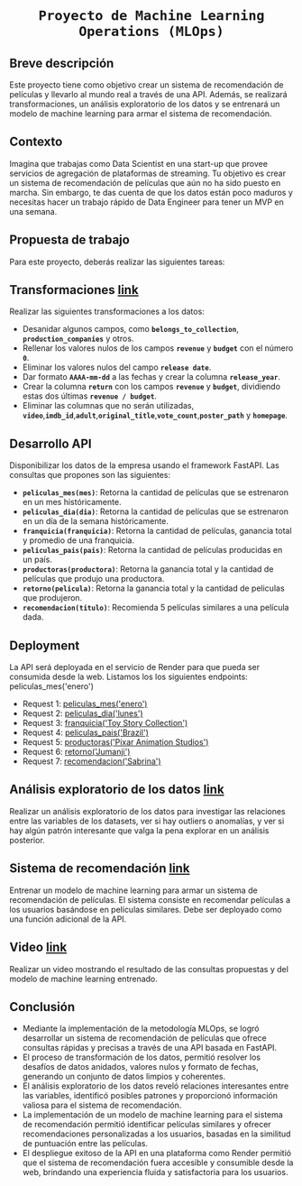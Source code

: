# <h1 align=center> **`Proyecto de Machine Learning Operations (MLOps)`** </h1>

## **Breve descripción**
Este proyecto tiene como objetivo crear un sistema de recomendación de películas y llevarlo al mundo real a través de una API. Además, se realizará transformaciones, un análisis exploratorio de los datos y se entrenará un modelo de machine learning para armar el sistema de recomendación.

## **Contexto**
Imagina que trabajas como Data Scientist en una start-up que provee servicios de agregación de plataformas de streaming. Tu objetivo es crear un sistema de recomendación de películas que aún no ha sido puesto en marcha. Sin embargo, te das cuenta de que los datos están poco maduros y necesitas hacer un trabajo rápido de Data Engineer para tener un MVP en una semana.

## **Propuesta de trabajo**
Para este proyecto, deberás realizar las siguientes tareas:

## **Transformaciones** [link](https://github.com/LionelMc/PI_ML_OPS_Project/blob/main/Transformaciones.ipynb)
Realizar las siguientes transformaciones a los datos:
+ Desanidar algunos campos, como **`belongs_to_collection`**, **`production_companies`** y otros.
+ Rellenar los valores nulos de los campos **`revenue`** y **`budget`** con el número **`0`**.
+ Eliminar los valores nulos del campo **`release date`**.
+ Dar formato **`AAAA-mm-dd`** a las fechas y crear la columna **`release_year`**.
+ Crear la columna **`return`** con los campos **`revenue`** y **`budget`**, dividiendo estas dos últimas **`revenue / budget`**.
+ Eliminar las columnas que no serán utilizadas, **`video`**,**`imdb_id`**,**`adult`**,**`original_title`**,**`vote_count`**,**`poster_path`** y **`homepage`**.

## **Desarrollo API**
Disponibilizar los datos de la empresa usando el framework FastAPI. Las consultas que propones son las siguientes:
+ **`peliculas_mes(mes)`**: Retorna la cantidad de películas que se estrenaron en un mes históricamente.
+ **`peliculas_dia(dia)`**: Retorna la cantidad de películas que se estrenaron en un día de la semana históricamente.
+ **`franquicia(franquicia)`**: Retorna la cantidad de películas, ganancia total y promedio de una franquicia.
+ **`peliculas_pais(pais)`**: Retorna la cantidad de películas producidas en un país.
+ **`productoras(productora)`**: Retorna la ganancia total y la cantidad de películas que produjo una productora.
+ **`retorno(pelicula)`**: Retorna la ganancia total y la cantidad de peliculas que produjeron.
+ **`recomendacion(titulo)`**: Recomienda 5 películas similares a una película dada.

## **Deployment**
La API será deployada en el servicio de Render para que pueda ser consumida desde la web. 
Listamos los los siguientes endpoints:  peliculas_mes('enero')
+ Request 1: [peliculas_mes('enero')](https://pi-ml-ops-p8ot.onrender.com/peliculas_mes/enero)
+ Request 2: [peliculas_dia('lunes')](https://pi-ml-ops-p8ot.onrender.com/peliculas_dia/lunes)
+ Request 3: [franquicia('Toy Story Collection')](https://pi-ml-ops-p8ot.onrender.com/franquicia/Toy%20Story%20Collection)
+ Request 4: [peliculas_pais('Brazil')](https://pi-ml-ops-p8ot.onrender.com/peliculas_pais/Brazil)
+ Request 5: [productoras('Pixar Animation Studios')](https://pi-ml-ops-p8ot.onrender.com/productoras/Pixar%20Animation%20Studios)
+ Request 6: [retorno('Jumanji')](https://pi-ml-ops-p8ot.onrender.com/retorno/Jumanji)
+ Request 7: [recomendacion('Sabrina')](https://pi-ml-ops-p8ot.onrender.com/recomendacion/Sabrina)

## **Análisis exploratorio de los datos** [link](https://github.com/LionelMc/PI_ML_OPS_Project/blob/main/EDA.ipynb)
Realizar un análisis exploratorio de los datos para investigar las relaciones entre las variables de los datasets, ver si hay outliers o anomalías, y ver si hay algún patrón interesante que valga la pena explorar en un análisis posterior.

## **Sistema de recomendación** [link](https://github.com/LionelMc/PI_ML_OPS_Project/blob/main/Modelo_ML.ipynb)
Entrenar un modelo de machine learning para armar un sistema de recomendación de películas. El sistema consiste en recomendar películas a los usuarios basándose en películas similares. Debe ser deployado como una función adicional de la API.

## **Video** [link]()
Realizar un video mostrando el resultado de las consultas propuestas y del modelo de machine learning entrenado.

## **Conclusión**
+ Mediante la implementación de la metodología MLOps, se logró desarrollar un sistema de recomendación de películas que ofrece consultas rápidas y precisas a través de una API basada en FastAPI.
+ El proceso de transformación de los datos, permitió resolver los desafíos de datos anidados, valores nulos y formato de fechas, generando un conjunto de datos limpios y coherentes.
+ El análisis exploratorio de los datos reveló relaciones interesantes entre las variables, identificó posibles patrones y proporcionó información valiosa para el sistema de recomendación.
+ La implementación de un modelo de machine learning para el sistema de recomendación permitió identificar películas similares y ofrecer recomendaciones personalizadas a los usuarios, basadas en la similitud de puntuación entre las películas.
+ El despliegue exitoso de la API en una plataforma como Render permitió que el sistema de recomendación fuera accesible y consumible desde la web, brindando una experiencia fluida y satisfactoria para los usuarios.
